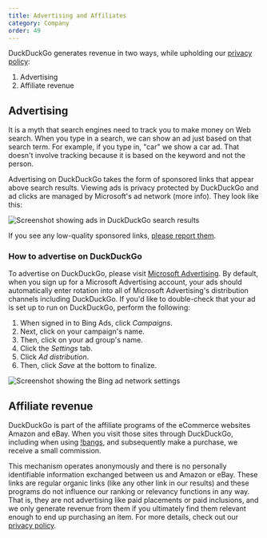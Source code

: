 ```yaml
---
title: Advertising and Affiliates
category: Company
order: 49
---
```


<p>
    DuckDuckGo generates revenue in two ways, while upholding our
    <a href="https://duckduckgo.com/privacy">privacy policy</a>:
</p>
<ol>
    <li>Advertising</li>
    <li>Affiliate revenue</li>
</ol>
<h2 id="advertising">Advertising</h2>
<p>
    It is a myth that search engines need to track you to make money on Web
    search. When you type in a search, we can show an ad just based on that search
    term. For example, if you type in, "car" we show a car ad. That doesn't
    involve tracking because it is based on the keyword and not the person.
</p>

<p>
    Advertising on DuckDuckGo takes the form of sponsored links that appear above search results. Viewing ads is privacy protected by DuckDuckGo and ad clicks are managed by Microsoft's ad network (more info). They look like this:
</p>

<p>
    <img alt="Screenshot showing ads in DuckDuckGo search results" src="{{ site.baseurl }}/images/duckduckgo-sponsored-links.jpg" />
</p>

<p>
    If you see any low-quality sponsored links,
    <a href="https://duckduckgo.com/feedback">please report them</a>.
</p>

<h3 id="howto">How to advertise on DuckDuckGo</h3>
<p>
    To advertise on DuckDuckGo, please visit <a href="https://about.ads.microsoft.com/">Microsoft Advertising</a>. By default, when you sign up for a Microsoft Advertising account, your ads should automatically enter rotation into all of Microsoft Advertising's distribution channels including DuckDuckGo. If you'd like to double-check that
    your ad is set up to run on DuckDuckGo, perform the following:
</p>
<ol>
    <li>When signed in to Bing Ads, click <em>Campaigns</em>.</li>
    <li>Next, click on your campaign's name.</li>
    <li>Then, click on your ad group's name.</li>
    <li>Click the <em>Settings</em> tab.</li>
    <li>Click <em>Ad distribution</em>.</li>
    <li>Then, click <em>Save</em> at the bottom to finalize.</li>
</ol>
<p>
    <img alt="Screenshot showing the Bing ad network settings" src="{{ site.baseurl }}/images/72449caa010b8cc400157ef19833593f.png" />
</p>

<h2 id="affiliates">Affiliate revenue</h2>

<p>
    DuckDuckGo is part of the affiliate programs of the eCommerce websites Amazon
    and eBay. When you visit those sites through DuckDuckGo, including when using
    <a href="https://duckduckgo.com/bang">!bangs</a>, and subsequently make a
    purchase, we receive a small commission.
</p>
<p>
    This mechanism operates anonymously and there is no personally identifiable
    information exchanged between us and Amazon or eBay. These links are regular
    organic links (like any other link in our results) and these programs do not
    influence our ranking or relevancy functions in any way. That is, they are not
    advertising like paid placements or paid inclusions, and we only generate
    revenue from them if you ultimately find them relevant enough to end up
    purchasing an item. For more details, check out our
    <a href="https://duckduckgo.com/privacy#s4">privacy policy</a>.
</p>
